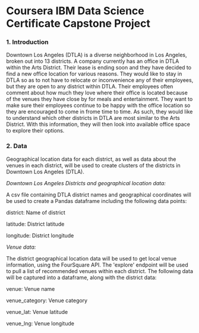 # Coursera IBM Data Science Certificate Capstone Project


### 1. Introduction
Downtown Los Angeles (DTLA) is a diverse neighborhood in Los Angeles, broken out into 13 districts. A company currently has an office in DTLA within the Arts District. Their lease is ending soon and they have decided to find a new office location for various reasons. They would like to stay in DTLA so as to not have to relocate or inconvenience any of their employees, but they are open to any district within DTLA. Their employees often comment about how much they love where their office is located because of the venues they have close by for meals and entertainment. They want to make sure their employees continue to be happy with the office location so they are encouraged to come in frome time to time. As such, they would like to understand which other districts in DTLA are most similar to the Arts District. With this information, they will then look into available office space to explore their options. 

### 2. Data 
Geographical location data for each district, as well as data about the venues in each district, will be used to create clusters of the districts in Downtown Los Angeles (DTLA).

*Downtown Los Angeles Districts and geographical location data:*

A csv file containing DTLA district names and geographical coordinates will be used to create a Pandas dataframe including the following data points:

district: Name of district

latitude: District latitude

longitude: District longitude

*Venue data:*

The district geographical location data will be used to get local venue information, using the FourSquare API. The 'explore' endpoint will be used to pull a list of recommended venues within each district. The following data will be captured into a dataframe, along with the district data:

venue: Venue name

venue_category: Venue category

venue_lat: Venue latitude

venue_lng: Venue longitude
